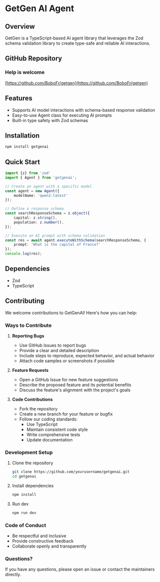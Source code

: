 # GetGen AI Agent

## Overview

GetGen is a TypeScript-based AI agent library that leverages the Zod schema validation library to create type-safe and reliable AI interactions.

## GitHub Repository

### Help is welcome

[https://github.com/BoboFr/getgen](https://github.com/BoboFr/getgen)

## Features

- Supports AI model interactions with schema-based response validation
- Easy-to-use Agent class for executing AI prompts
- Built-in type safety with Zod schemas

## Installation

```bash
npm install getgenai
```

## Quick Start

```typescript
import {z} from 'zod'
import { Agent } from 'getgenai';

// Create an agent with a specific model
const agent = new Agent({
    modelName: 'qwen2:latest'
});

// Define a response schema
const searchResponseSchema = z.object({
    capital: z.string(),
    population: z.number(),
});

// Execute an AI prompt with schema validation
const res = await agent.executeWithSchema(searchResponseSchema, {
    prompt: 'What is the capital of France?'
});
console.log(res);
```

## Dependencies

- Zod
- TypeScript

## Contributing

We welcome contributions to GetGenAI! Here's how you can help:

### Ways to Contribute

1. **Reporting Bugs**
   - Use GitHub Issues to report bugs
   - Provide a clear and detailed description
   - Include steps to reproduce, expected behavior, and actual behavior
   - Attach code samples or screenshots if possible

2. **Feature Requests**
   - Open a GitHub Issue for new feature suggestions
   - Describe the proposed feature and its potential benefits
   - Discuss the feature's alignment with the project's goals

3. **Code Contributions**
   - Fork the repository
   - Create a new branch for your feature or bugfix
   - Follow our coding standards:
     - Use TypeScript
     - Maintain consistent code style
     - Write comprehensive tests
     - Update documentation

### Development Setup

1. Clone the repository
   ```bash
   git clone https://github.com/yourusername/getgenai.git
   cd getgenai
   ```

2. Install dependencies
   ```bash
   npm install
   ```

3. Run dev
   ```bash
   npm run dev
   ```

### Code of Conduct

- Be respectful and inclusive
- Provide constructive feedback
- Collaborate openly and transparently

### Questions?

If you have any questions, please open an issue or contact the maintainers directly.